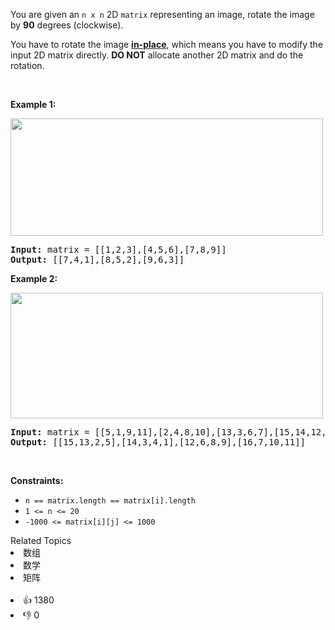 <p>You are given an <code>n x n</code> 2D <code>matrix</code> representing an image, rotate the image by <strong>90</strong> degrees (clockwise).</p>

<p>You have to rotate the image <a href="https://en.wikipedia.org/wiki/In-place_algorithm" target="_blank"><strong>in-place</strong></a>, which means you have to modify the input 2D matrix directly. <strong>DO NOT</strong> allocate another 2D matrix and do the rotation.</p>

<p>&nbsp;</p>
<p><strong>Example 1:</strong></p>
<img alt="" src="https://assets.leetcode.com/uploads/2020/08/28/mat1.jpg" style="width: 500px; height: 188px;" />
<pre>
<strong>Input:</strong> matrix = [[1,2,3],[4,5,6],[7,8,9]]
<strong>Output:</strong> [[7,4,1],[8,5,2],[9,6,3]]
</pre>

<p><strong>Example 2:</strong></p>
<img alt="" src="https://assets.leetcode.com/uploads/2020/08/28/mat2.jpg" style="width: 500px; height: 201px;" />
<pre>
<strong>Input:</strong> matrix = [[5,1,9,11],[2,4,8,10],[13,3,6,7],[15,14,12,16]]
<strong>Output:</strong> [[15,13,2,5],[14,3,4,1],[12,6,8,9],[16,7,10,11]]
</pre>

<p>&nbsp;</p>
<p><strong>Constraints:</strong></p>

<ul>
	<li><code>n == matrix.length == matrix[i].length</code></li>
	<li><code>1 &lt;= n &lt;= 20</code></li>
	<li><code>-1000 &lt;= matrix[i][j] &lt;= 1000</code></li>
</ul>
<div><div>Related Topics</div><div><li>数组</li><li>数学</li><li>矩阵</li></div></div><br><div><li>👍 1380</li><li>👎 0</li></div>